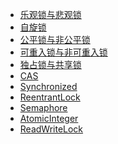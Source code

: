 - <a href="../../pages/concurrent/lock/乐观锁与悲观锁.md">乐观锁与悲观锁</a>
- <a href="../../pages/concurrent/lock/自旋锁.md">自旋锁</a>
- <a href="../../pages/concurrent/lock/公平锁与非公平锁.md">公平锁与非公平锁</a>
- <a href="../../pages/concurrent/lock/可重入锁与非可重入锁.md">可重入锁与非可重入锁</a>
- <a href="../../pages/concurrent/lock/独占锁与共享锁.md">独占锁与共享锁</a>
- <a href="../../pages/concurrent/lock/CAS.md">CAS</a>
- <a href="../../pages/concurrent/lock/Synchronized.md">Synchronized</a>
- <a href="../../pages/concurrent/lock/ReentrantLock.md">ReentrantLock</a>
- <a href="../../pages/concurrent/lock/Semaphore.md">Semaphore</a>
- <a href="../../pages/concurrent/lock/AtomicInteger.md">AtomicInteger</a>
- <a href="../../pages/concurrent/lock/ReadWriteLock.md">ReadWriteLock</a>
